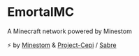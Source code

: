 # EmortalMC

A Minecraft network powered by Minestom

⚡ by [Minestom](https://github.com/Minestom/Minestom) & [Project-Cepi](https://github.com/Project-Cepi) / [Sabre](https://github.com/Project-Cepi/Sabre)
